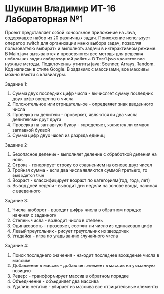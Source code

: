 # Шукшин Владимир ИТ-16 Лабораторная №1
Проект представляет собой консольное приложение на Java, содержащее набор из 20 различных задач. 
Приложение использует оператор switch для организации меню выбора задач, позволяя пользователю выбирать и выполнять задачи в интерактивном режиме.
В Main.java вызываются и проверяются все методы для решения небольших задач лабороторной работы.
В Test1.java хранятся все нужные методы.
Подключенны утилиты java: Scanner, Arrays, Random.
Код написан в стиле Google.
В заданиях с массивами, все массивы можно ввести с клавиатуры.

Задание 1:
1. Сумма двух последних цифр числа - вычисляет сумму последних двух цифр введенного числа
2. Положительное или отрицательное - определяет знак введенного числа
3. Проверка на делители - проверяет, являются ли два числа делителями друг друга
4. Проверка на заглавную букву - определяет, является ли символ заглавной буквой
5. Сумма цифр двух чисел из разряда единиц

Задание 2:
1. Безопасное деление - выполняет деление с обработкой деления на ноль
2. Строка - генерирует строку со сравнением на основе двух чисел
3. Тройная сумма - если два числа являются суммой третьего, то выводится true
4. Возраст - классифицирует возраст по категориям(год, года, лет)
5. Вывод дней недели - выводит дни недели на основе ввода, начиная с введенного

Задание 3: 
1. Числа наоборот - выводит цифры числа в обратном порядке начиная с заданного 
2. Степень числа - возводит число в степень
3. Одинаковость - проверяет, состоит ли число из одинаковых цифр
4. Левый треугольник - рисует треугольник из звездочек
5. Угадайка - игра по угадыванию случайного числа

Задание 4: 
1. Поиск последнего значения - находит последнее вхождение числа в массиве
2. Добавление в массив - добавляет элемент в массив на указанную позицию
3. Реверс - трансформирует массив в обратном порядке
4. Объединение - объединяет два массива 
5. Удалить негатив - убирает из массива все отрицательные элементы 
